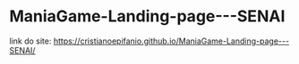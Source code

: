 # ManiaGame-Landing-page---SENAI

link do site: https://cristianoepifanio.github.io/ManiaGame-Landing-page---SENAI/
